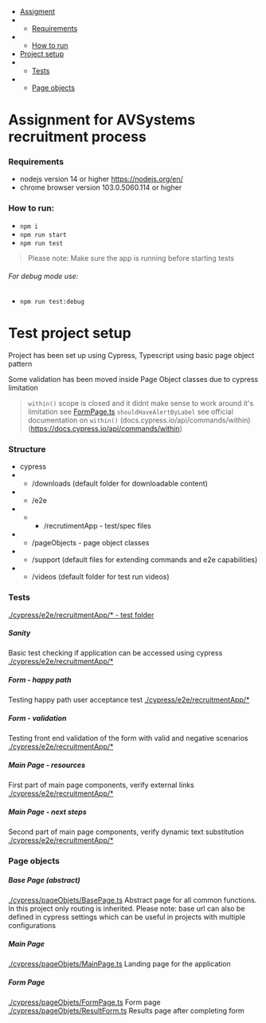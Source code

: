 - [Assigment](#assignment-for-avsystems-recruitment-process)
- - [Requirements](#requirements)
- - [How to run](#how-to-run)
- [Project setup](#test-project-setup)
- - [Tests](#tests)
- - [Page objects](#page-objects)


# Assignment for AVSystems recruitment process

### Requirements

- nodejs version 14 or higher https://nodejs.org/en/
- chrome browser version 103.0.5060.114 or higher

### How to run:

- `npm i`
- `npm run start`
- `npm run test`

> Please note: Make sure the app is running before starting tests

###### For debug mode use:

- `npm run test:debug`


# Test project setup

Project has been set up using Cypress, Typescript using basic page object pattern

Some validation has been moved inside Page Object classes due to cypress limitation
> `within()` scope is closed and it didnt make sense to work around it's limitation
see [FormPage.ts](cypress/pageObjects/FormPage.ts) `shouldHaveAlertByLabel`
> see official documentation on `within()` (docs.cypress.io/api/commands/within)(https://docs.cypress.io/api/commands/within)

### Structure
- cypress
- - /downloads (default folder for downloadable content)
- - /e2e
- - - /recrutimentApp - test/spec files
- - /pageObjects - page object classes
- - /support (default files for extending commands and e2e capabilities)
- - /videos (default folder for test run videos)

### Tests
[./cypress/e2e/recruitmentApp/* - test folder](cypress/e2e/recruitmentApp)

##### Sanity
Basic test checking if application can be accessed using cypress
[./cypress/e2e/recruitmentApp/*](cypress/e2e/recruitmentApp/sanity.cy.ts)
##### Form - happy path
Testing happy path user acceptance test
[./cypress/e2e/recruitmentApp/*](cypress/e2e/recruitmentApp/form-happyPath.cy.ts)
##### Form - validation
Testing front end validation of the form with valid and negative scenarios
[./cypress/e2e/recruitmentApp/*](cypress/e2e/recruitmentApp/form-validation.cy.ts)
##### Main Page - resources
First part of main page components, verify external links
[./cypress/e2e/recruitmentApp/*](cypress/e2e/recruitmentApp/mainPage-resources.cy.ts)
##### Main Page - next steps
Second part of main page components, verify dynamic text substitution
[./cypress/e2e/recruitmentApp/*](cypress/e2e/recruitmentApp/mainPage-nextSteps.cy.ts)

### Page objects

##### Base Page (abstract)
[./cypress/pageObjets/BasePage.ts](cypress/pageObjects/BasePage.ts)
Abstract page for all common functions. In this project only routing is inherited.
Please note: base url can also be defined in cypress settings which can be useful in projects with multiple configurations

##### Main Page
[./cypress/pageObjets/MainPage.ts](cypress/pageObjects/MainPage.ts)
Landing page for the application

##### Form Page
[./cypress/pageObjets/FormPage.ts](cypress/pageObjects/FormPage.ts)
Form page
[./cypress/pageObjets/ResultForm.ts](cypress/pageObjects/ResultForm.ts)
Results page after completing form
